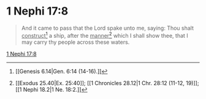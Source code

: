 # 1 Nephi 17:8

> And it came to pass that the Lord spake unto me, saying: Thou shalt <u>construct</u>[^a] a ship, after the <u>manner</u>[^b] which I shall show thee, that I may carry thy people across these waters.

[1 Nephi 17:8](https://www.churchofjesuschrist.org/study/scriptures/bofm/1-ne/17?lang=eng&id=p8#p8)


[^a]: [[Genesis 6.14|Gen. 6:14 (14-16).]]
[^b]: [[Exodus 25.40|Ex. 25:40]]; [[1 Chronicles 28.12|1 Chr. 28:12 (11-12, 19)]]; [[1 Nephi 18.2|1 Ne. 18:2.]]
